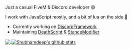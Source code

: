 Just a casual FiveM & Discord developer 😄

I work with JavaScript mostly, and a bit of lua on the side 🧂


- Currently working on [DiscordFramework](https://github.com/ItsAmmarB/DiscordFramework)
- Maintaining [DeathScript](https://github.com/ItsAmmarB/DeathScript) & [StanceModifier](https://github.com/ItsAmmarB/StanceModifier)

<a href="https://github.com/FilonxTN">
  <img align="center" src="https://github-readme-stats.vercel.app/api/top-langs/?username=ItsAmmarB&theme=dark&hide_langs_below=1" />
</a>

<a href="https://github.com/FilonxTN">
 <img align="center" src="https://github-readme-stats.vercel.app/api?username=ItsAmmarB&show_icons=true&theme=dark&line_height=27" alt="Shubhamdeep's github stats"/>
</a>

<!--

<table>
  <tbody>
    <tr valign="top">
      <td width="75%" align="center">
        <span>CFX.re</span><br><br><br>
        <img height="64px" src="https://external-preview.redd.it/uASWQ3_JWYtyej9q2M6my9EnwJZ8vv2NxvVWhB24B6o.jpg?auto=webp&s=b174a0d3def4beadf78b97ecf3aaccc2f48621e5">
      </td>
    </tr>
  </tbody>
</table>


-->
